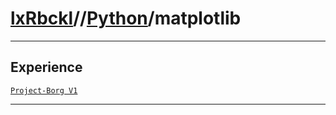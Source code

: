 # [lxRbckl](https://github.com/lxRbckl/lxRbckl/tree/main)//[Python](https://github.com/lxRbckl/lxRbckl/tree/main/Python)/matplotlib

---

## Experience
[`Project-Borg V1`](https://github.com/lxRbckl/Project-Borg/blob/V1/README.md)

---
